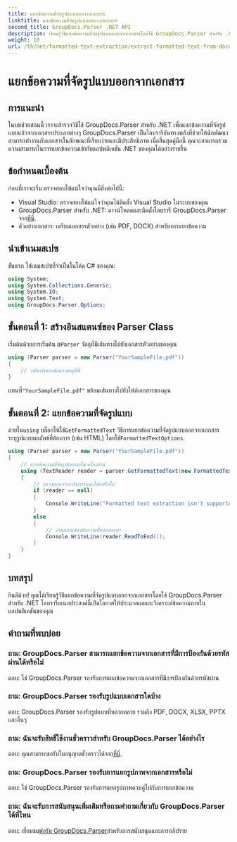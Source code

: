```yaml
---
title: แยกข้อความที่จัดรูปแบบออกจากเอกสาร
linktitle: แยกข้อความที่จัดรูปแบบออกจากเอกสาร
second_title: GroupDocs.Parser .NET API
description: เรียนรู้วิธีแยกข้อความที่จัดรูปแบบออกจากเอกสารโดยใช้ GroupDocs.Parser สำหรับ .NET การแยกข้อความที่ง่ายและมีประสิทธิภาพสำหรับแอปพลิเคชันของคุณ
weight: 10
url: /th/net/formatted-text-extraction/extract-formatted-text-from-document/
---
```


# แยกข้อความที่จัดรูปแบบออกจากเอกสาร

## การแนะนำ
ในบทช่วยสอนนี้ เราจะสำรวจวิธีใช้ GroupDocs.Parser สำหรับ .NET เพื่อแยกข้อความที่จัดรูปแบบแล้วจากเอกสารประเภทต่างๆ GroupDocs.Parser เป็นไลบรารีอันทรงพลังที่ช่วยให้นักพัฒนาสามารถทำงานกับเอกสารในลักษณะที่เรียบง่ายและมีประสิทธิภาพ เมื่อสิ้นสุดคู่มือนี้ คุณจะสามารถรวมความสามารถในการแยกข้อความเข้ากับแอปพลิเคชัน .NET ของคุณได้อย่างราบรื่น
## ข้อกำหนดเบื้องต้น
ก่อนที่เราจะเริ่ม ตรวจสอบให้แน่ใจว่าคุณมีสิ่งต่อไปนี้:
- Visual Studio: ตรวจสอบให้แน่ใจว่าคุณได้ติดตั้ง Visual Studio ในระบบของคุณ
-  GroupDocs.Parser สำหรับ .NET: ดาวน์โหลดและติดตั้งไลบรารี GroupDocs.Parser จาก[ที่นี่](https://releases.groupdocs.com/parser/net/).
- ตัวอย่างเอกสาร: เตรียมเอกสารตัวอย่าง (เช่น PDF, DOCX) สำหรับการแยกข้อความ
## นำเข้าเนมสเปซ
ขั้นแรก ใส่เนมสเปซที่จำเป็นในโค้ด C# ของคุณ:
```csharp
using System;
using System.Collections.Generic;
using System.IO;
using System.Text;
using GroupDocs.Parser.Options;
```
## ขั้นตอนที่ 1: สร้างอินสแตนซ์ของ Parser Class
 เริ่มต้นด้วยการเริ่มต้น a`Parser` วัตถุที่มีเส้นทางไปยังเอกสารตัวอย่างของคุณ
```csharp
using (Parser parser = new Parser("YourSampleFile.pdf"))
{
    // รหัสการแยกข้อความอยู่ที่นี่
}
```
 แทนที่`"YourSampleFile.pdf"` พร้อมเส้นทางไปยังไฟล์เอกสารของคุณ

## ขั้นตอนที่ 2: แยกข้อความที่จัดรูปแบบ
 ภายใน`using` บล็อกให้ใช้`GetFormattedText` วิธีการแยกข้อความที่จัดรูปแบบออกจากเอกสาร ระบุรูปแบบผลลัพธ์ที่ต้องการ (เช่น HTML) โดยใช้`FormattedTextOptions`.
```csharp
using (Parser parser = new Parser("YourSampleFile.pdf"))
{
    // แยกข้อความที่จัดรูปแบบลงในเครื่องอ่าน
    using (TextReader reader = parser.GetFormattedText(new FormattedTextOptions(FormattedTextMode.Html)))
    {
        // ตรวจสอบว่ารองรับการแตกไฟล์หรือไม่
        if (reader == null)
        {
            Console.WriteLine("Formatted text extraction isn't supported.");
        }
        else
        {
            // อ่านและแสดงข้อความที่แยกออกมา
            Console.WriteLine(reader.ReadToEnd());
        }
    }
}
```

## บทสรุป
ยินดีด้วย! คุณได้เรียนรู้วิธีแยกข้อความที่จัดรูปแบบออกจากเอกสารโดยใช้ GroupDocs.Parser สำหรับ .NET ไลบรารีอเนกประสงค์นี้เปิดโอกาสให้ประมวลผลและวิเคราะห์ข้อความภายในแอปพลิเคชันของคุณ

## คำถามที่พบบ่อย
### ถาม: GroupDocs.Parser สามารถแยกข้อความจากเอกสารที่มีการป้องกันด้วยรหัสผ่านได้หรือไม่
ตอบ: ใช่ GroupDocs.Parser รองรับการแยกข้อความจากเอกสารที่มีการป้องกันด้วยรหัสผ่าน
### ถาม: GroupDocs.Parser รองรับรูปแบบเอกสารใดบ้าง
ตอบ: GroupDocs.Parser รองรับรูปแบบที่หลากหลาย รวมถึง PDF, DOCX, XLSX, PPTX และอื่นๆ
### ถาม: ฉันจะรับสิทธิ์ใช้งานชั่วคราวสำหรับ GroupDocs.Parser ได้อย่างไร
 ตอบ: คุณสามารถขอรับใบอนุญาตชั่วคราวได้จาก[ที่นี่](https://purchase.groupdocs.com/temporary-license/).
### ถาม: GroupDocs.Parser รองรับการแยกรูปภาพจากเอกสารหรือไม่
ตอบ: ใช่ GroupDocs.Parser รองรับการแยกรูปภาพควบคู่ไปกับการแยกข้อความ
### ถาม: ฉันจะรับการสนับสนุนเพิ่มเติมหรือถามคำถามเกี่ยวกับ GroupDocs.Parser ได้ที่ไหน
 ตอบ: เยี่ยมชม[ฟอรัม GroupDocs.Parser](https://forum.groupdocs.com/c/parser/17)สำหรับการสนับสนุนและการอภิปราย